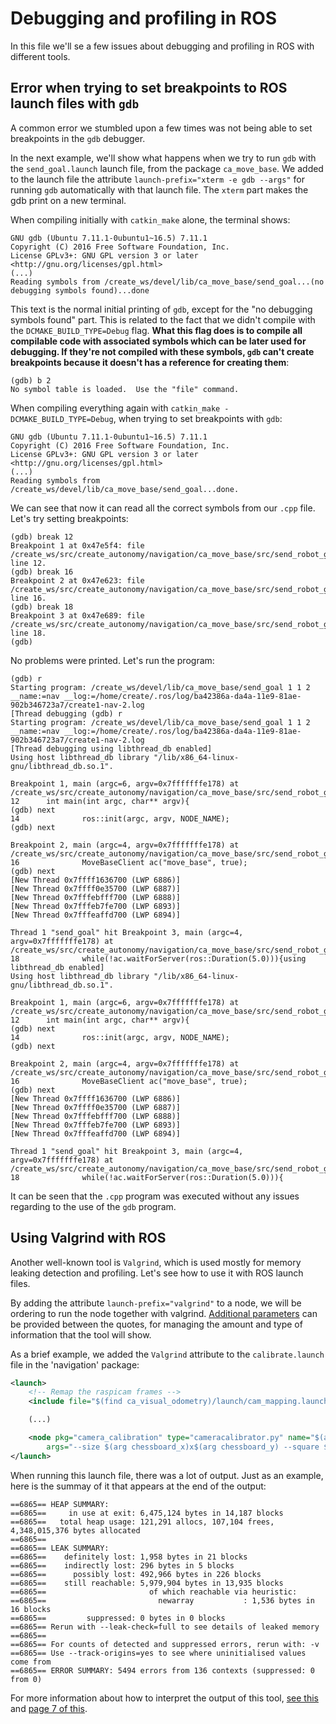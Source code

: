 # Debugging and profiling in ROS

In this file we'll se a few issues about debugging and profiling in ROS with different tools.

## Error when trying to set breakpoints to ROS launch files with `gdb`

A common error we stumbled upon a few times was not being able to set breakpoints in the `gdb` debugger.

In the next example, we'll show what happens when we try to run `gdb` with the `send_goal.launch` launch file, from the package `ca_move_base`.
We added to the launch file the attribute `launch-prefix="xterm -e gdb --args"` for running `gdb` automatically with that launch file. The `xterm` part makes the gdb print on a new terminal.

When compiling initially with `catkin_make` alone, the terminal shows:

```console
GNU gdb (Ubuntu 7.11.1-0ubuntu1~16.5) 7.11.1
Copyright (C) 2016 Free Software Foundation, Inc.
License GPLv3+: GNU GPL version 3 or later <http://gnu.org/licenses/gpl.html>
(...)
Reading symbols from /create_ws/devel/lib/ca_move_base/send_goal...(no debugging symbols found)...done
```

This text is the normal initial printing of `gdb`, except for the "no debugging symbols found" part. This is related to the fact that we didn't compile with the `DCMAKE_BUILD_TYPE=Debug` flag. **What this flag does is to compile all compilable code with associated symbols which can be later used for debugging. If they're not compiled with these symbols, `gdb` can't create breakpoints because it doesn't has a reference for creating them**:

```console
(gdb) b 2
No symbol table is loaded.  Use the "file" command.
```

When compiling everything again with `catkin_make -DCMAKE_BUILD_TYPE=Debug`, when trying to set breakpoints with `gdb`:

```console
GNU gdb (Ubuntu 7.11.1-0ubuntu1~16.5) 7.11.1
Copyright (C) 2016 Free Software Foundation, Inc.
License GPLv3+: GNU GPL version 3 or later <http://gnu.org/licenses/gpl.html>
(...)
Reading symbols from /create_ws/devel/lib/ca_move_base/send_goal...done.
```

We can see that now it can read all the correct symbols from our `.cpp` file. Let's try setting breakpoints:

```console
(gdb) break 12
Breakpoint 1 at 0x47e5f4: file /create_ws/src/create_autonomy/navigation/ca_move_base/src/send_robot_goal.cpp, line 12.
(gdb) break 16
Breakpoint 2 at 0x47e623: file /create_ws/src/create_autonomy/navigation/ca_move_base/src/send_robot_goal.cpp, line 16.
(gdb) break 18
Breakpoint 3 at 0x47e689: file /create_ws/src/create_autonomy/navigation/ca_move_base/src/send_robot_goal.cpp, line 18.
(gdb) 
```

No problems were printed. Let's run the program:

```console
(gdb) r
Starting program: /create_ws/devel/lib/ca_move_base/send_goal 1 1 2 __name:=nav __log:=/home/create/.ros/log/ba42386a-da4a-11e9-81ae-902b346723a7/create1-nav-2.log
[Thread debugging (gdb) r
Starting program: /create_ws/devel/lib/ca_move_base/send_goal 1 1 2 __name:=nav __log:=/home/create/.ros/log/ba42386a-da4a-11e9-81ae-902b346723a7/create1-nav-2.log
[Thread debugging using libthread_db enabled]
Using host libthread_db library "/lib/x86_64-linux-gnu/libthread_db.so.1".

Breakpoint 1, main (argc=6, argv=0x7fffffffe178) at /create_ws/src/create_autonomy/navigation/ca_move_base/src/send_robot_goal.cpp:12
12      int main(int argc, char** argv){
(gdb) next
14              ros::init(argc, argv, NODE_NAME);
(gdb) next

Breakpoint 2, main (argc=4, argv=0x7fffffffe178) at /create_ws/src/create_autonomy/navigation/ca_move_base/src/send_robot_goal.cpp:16
16              MoveBaseClient ac("move_base", true);
(gdb) next
[New Thread 0x7ffff1636700 (LWP 6886)]
[New Thread 0x7ffff0e35700 (LWP 6887)]
[New Thread 0x7fffebfff700 (LWP 6888)]
[New Thread 0x7fffeb7fe700 (LWP 6893)]
[New Thread 0x7fffeaffd700 (LWP 6894)]

Thread 1 "send_goal" hit Breakpoint 3, main (argc=4, argv=0x7fffffffe178) at /create_ws/src/create_autonomy/navigation/ca_move_base/src/send_robot_goal.cpp:18
18              while(!ac.waitForServer(ros::Duration(5.0))){using libthread_db enabled]
Using host libthread_db library "/lib/x86_64-linux-gnu/libthread_db.so.1".

Breakpoint 1, main (argc=6, argv=0x7fffffffe178) at /create_ws/src/create_autonomy/navigation/ca_move_base/src/send_robot_goal.cpp:12
12      int main(int argc, char** argv){
(gdb) next
14              ros::init(argc, argv, NODE_NAME);
(gdb) next

Breakpoint 2, main (argc=4, argv=0x7fffffffe178) at /create_ws/src/create_autonomy/navigation/ca_move_base/src/send_robot_goal.cpp:16
16              MoveBaseClient ac("move_base", true);
(gdb) next
[New Thread 0x7ffff1636700 (LWP 6886)]
[New Thread 0x7ffff0e35700 (LWP 6887)]
[New Thread 0x7fffebfff700 (LWP 6888)]
[New Thread 0x7fffeb7fe700 (LWP 6893)]
[New Thread 0x7fffeaffd700 (LWP 6894)]

Thread 1 "send_goal" hit Breakpoint 3, main (argc=4, argv=0x7fffffffe178) at /create_ws/src/create_autonomy/navigation/ca_move_base/src/send_robot_goal.cpp:18
18              while(!ac.waitForServer(ros::Duration(5.0))){
```

It can be seen that the `.cpp` program was executed without any issues regarding to the use of the `gdb` program.

## Using Valgrind with ROS

Another well-known tool is `Valgrind`, which is used mostly for memory leaking detection and profiling. Let's see how to use it with ROS launch files.

By adding the attribute `launch-prefix="valgrind"` to a node, we will be ordering to run the node together with valgrind. [Additional parameters](<http://valgrind.org/docs/manual/manual-core.html#manual-core.basicopts>) can be provided between the quotes, for managing the amount and type of information that the tool will show.

As a brief example, we added the `Valgrind` attribute to the `calibrate.launch` file in the 'navigation' package:

```XML
<launch>
    <!-- Remap the raspicam frames -->
    <include file="$(find ca_visual_odometry)/launch/cam_mapping.launch"/>

    (...)

    <node pkg="camera_calibration" type="cameracalibrator.py" name="$(arg cam_name)_calibration" output="screen"
        args="--size $(arg chessboard_x)x$(arg chessboard_y) --square $(arg square_size_m) image:=$(arg cam_topic)" launch-prefix="valgrind"/>
</launch>

```

When running this launch file, there was a lot of output. Just as an example, here is the summay of it that appears at the end of the output:

```console
==6865== HEAP SUMMARY:
==6865==     in use at exit: 6,475,124 bytes in 14,187 blocks
==6865==   total heap usage: 121,291 allocs, 107,104 frees, 4,348,015,376 bytes allocated
==6865==
==6865== LEAK SUMMARY:
==6865==    definitely lost: 1,958 bytes in 21 blocks
==6865==    indirectly lost: 296 bytes in 5 blocks
==6865==      possibly lost: 492,966 bytes in 226 blocks
==6865==    still reachable: 5,979,904 bytes in 13,935 blocks
==6865==                       of which reachable via heuristic:
==6865==                         newarray           : 1,536 bytes in 16 blocks
==6865==         suppressed: 0 bytes in 0 blocks
==6865== Rerun with --leak-check=full to see details of leaked memory
==6865== 
==6865== For counts of detected and suppressed errors, rerun with: -v
==6865== Use --track-origins=yes to see where uninitialised values come from
==6865== ERROR SUMMARY: 5494 errors from 136 contexts (suppressed: 0 from 0)
```

For more information about how to interpret the output of this tool, [see this](<http://valgrind.org/docs/manual/quick-start.html#quick-start.interpret>) and [page 7 of this](<https://aleksander.es/data/valgrind-memcheck.pdf>).
